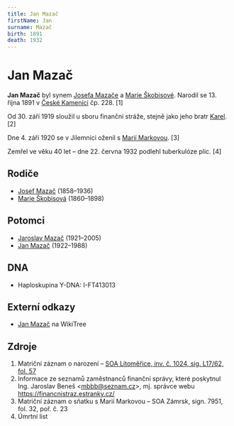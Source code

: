 ```yaml
---
title: Jan Mazač
firstName: Jan
surname: Mazač
birth: 1891
death: 1932
---
```

# Jan Mazač

**Jan Mazač** byl synem [Josefa Mazače](mazac-josef-1858.md) a [Marie Škobisové](skobisova-marie-1860.md). Narodil se 13. října 1891 v [České Kamenici](https://cs.wikipedia.org/wiki/%C4%8Cesk%C3%A1_Kamenice) čp. 228. \[1]

Od 30. září 1919 sloužil u sboru finanční stráže, stejně jako jeho bratr [Karel](mazac-karel-1884.md). \[2]

Dne 4. září 1920 se v Jilemnici oženil s [Marií Markovou](markova-marie-1887.md). \[3]

Zemřel ve věku 40 let – dne 22. června 1932 podlehl tuberkulóze plic. \[4]

## Rodiče

* [Josef Mazač](mazac-josef-1858.md) (1858–1936)
* [Marie Škobisová](skobisova-marie-1860.md) (1860–1898)

## Potomci

* [Jaroslav Mazač](mazac-jaroslav-1921.md) (1921–2005)
* [Jan Mazač](mazac-jan-1922.md) (1922–1988)

## DNA

* Haploskupina Y-DNA: I-FT413013

## Externí odkazy

* [Jan Mazač](https://www.wikitree.com/wiki/Maza%C4%8D-20) na WikiTree

## Zdroje

1. Matriční záznam o narození – [SOA Litoměřice, inv. č. 1024, sig. L17/62, fol. 57](http://vademecum.soalitomerice.cz/vademecum/permalink?xid=09ddd7cea03b9b8d:4e496e4e:12216bae987:-79a3&scan=007819bb0e014b7490f5e165f609da49)
2. Informace ze seznamů zaměstnanců finanční správy, které poskytnul Ing. Jaroslav Beneš <[mbbb@seznam.cz](mailto:mbbb@seznam.cz)>, mj. správce webu <https://financnistraz.estranky.cz/>
3. Matriční záznam o sňatku s Marií Markovou – SOA Zámrsk, sign. 7951, fol. 32, poř. č. 23
4. Úmrtní list